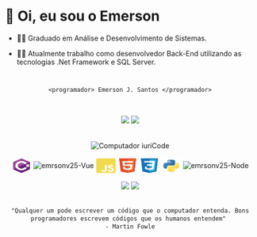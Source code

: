 # 👋 Oi, eu sou o Emerson  


- 🐱‍🏍 Graduado em Análise e Desenvolvimento de Sistemas.

- 🐱‍👤 Atualmente trabalho como desenvolvedor Back-End utilizando as tecnologias .Net Framework e SQL Server.


#


<div align="center">

    <programador> Emerson J. Santos </programador>

<br>
<p>

  <a href ="mailto:emersondejesussantos@hotmail.com">
  <img src="https://img.shields.io/badge/Microsoft_Outlook-0078D4?style=for-the-badge&logo=microsoft-outlook&logoColor=white" target="_blank"></a>

  <a href="https://www.linkedin.com/in/emerson-de-jesus-santos-303640195/" alt="Linkedin" target="_blank">
  <img src="https://img.shields.io/badge/LinkedIn-0077B5?style=for-the-badge&logo=linkedin&logoColor=white" /></a>


</p>
<br>
<img src="https://raw.githubusercontent.com/MicaelliMedeiros/micaellimedeiros/master/image/computer-illustration.png" min-width="400px" max-width="400px" width="400px" align="center" alt="Computador iuriCode">
<div style="display: inline_block"><br>
    <img align="center" alt="emrsonv25-Csharp" height="30" width="40" src="https://raw.githubusercontent.com/devicons/devicon/master/icons/csharp/csharp-original.svg">
    <img align="center" alt="emrsonv25-Vue" height="30" width="40" src="https://cdn.jsdelivr.net/gh/devicons/devicon/icons/vuejs/vuejs-original.svg">
    <img align="center" alt="emrsonv25-Js" height="30" width="40" src="https://raw.githubusercontent.com/devicons/devicon/master/icons/javascript/javascript-plain.svg">
    <img align="center" alt="emrsonv25-HTML" height="30" width="40" src="https://raw.githubusercontent.com/devicons/devicon/master/icons/html5/html5-original.svg">
    <img align="center" alt="emrsonv25-CSS" height="30" width="40" src="https://raw.githubusercontent.com/devicons/devicon/master/icons/css3/css3-original.svg">
    <img align="center" alt="emrsonv25-Python" height="30" width="40" src="https://raw.githubusercontent.com/devicons/devicon/master/icons/python/python-original.svg">
    <img align="center" alt="emrsonv25-Node" height="30" width="40" src="https://cdn.jsdelivr.net/gh/devicons/devicon/icons/nodejs/nodejs-original.svg">
</div>
<br>
    
<div >
  <img height="180" src="https://github-readme-stats.vercel.app/api?username=emersonv25&show_icons=true&theme=dark&count_private=true"/>
  <img height="180" src="https://github-readme-stats.vercel.app/api/top-langs/?username=emersonv25&hide=TeX&langs_count=10&theme=dark&layout=compact&langs_count=7)](https://github.com/anuraghazra/github-readme-stats"/>
</div>
<br>
    <div>


    ⁠"Qualquer um pode escrever um código que o computador entenda. Bons programadores escrevem códigos que os humanos entendem" 
    - Martin Fowle

</div>
</div>
